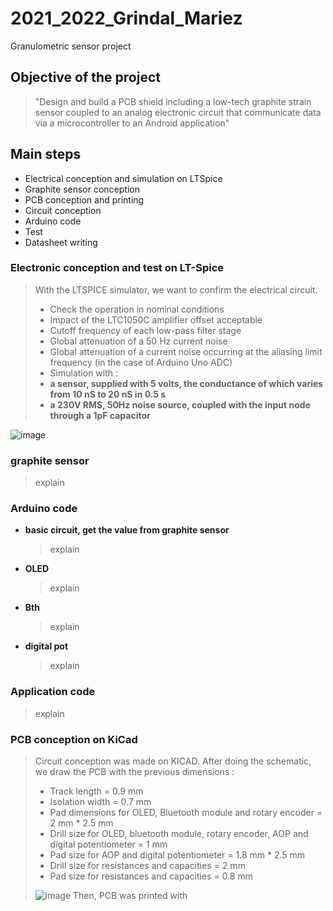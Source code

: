 # 2021_2022_Grindal_Mariez

Granulometric sensor project

## Objective of the project
> "Design and build a PCB shield including a low-tech graphite strain sensor coupled to an analog electronic circuit that communicate data via a microcontroller to an Android application"

## Main steps
* Electrical conception and simulation on LTSpice
* Graphite sensor conception
* PCB conception and printing
* Circuit conception
* Arduino code
* Test
* Datasheet writing

### Electronic conception and test on LT-Spice
> With the LTSPICE simulator, we want to confirm the electrical circuit.  
> * Check the operation in nominal conditions
> * Impact of the LTC1050C amplifier offset acceptable
> * Cutoff frequency of each low-pass filter stage 
> * Global attenuation of a 50 Hz current noise
> * Global attenuation of a current noise occurring at the aliasing limit frequency (in the case of Arduino Uno ADC)
> * Simulation with :
> * **a sensor, supplied with 5 volts, the conductance of which varies from 10 nS to 20 nS in 0.5 s**
> * **a 230V RMS, 50Hz noise source, coupled with the input node through a 1pF capacitor**
>
![image](https://user-images.githubusercontent.com/95586528/160655085-99379685-04d5-4e0f-9d88-0ecf0dfbc2ce.png)

### graphite sensor
> explain
> 
### Arduino code
* **basic circuit, get the value from graphite sensor**
    > explain
* **OLED**
    > explain
* **Bth** 
    > explain
* **digital pot**
    > explain

### Application code
> explain
> 
### PCB conception on KiCad
> Circuit conception was made on KICAD. After doing the schematic, we draw the PCB with the previous dimensions :
> * Track length = 0.9 mm
> * Isolation width = 0.7 mm
> * Pad dimensions for OLED, Bluetooth module and rotary encoder = 2 mm * 2.5 mm
> * Drill size for OLED, bluetooth module, rotary encoder, AOP and digital potentiometer = 1 mm
> * Pad size for AOP and digital potentiometer = 1.8 mm * 2.5 mm
> * Drill size for resistances and capacities = 2 mm
> * Pad size for resistances and capacities = 0.8 mm
> 
> ![image](https://user-images.githubusercontent.com/95586528/160405697-4437e986-bbf9-4ef6-8740-eef16d24775e.png)
> Then, PCB was printed with 

